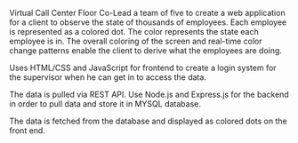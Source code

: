 Virtual Call Center Floor
Co-Lead a team of five to create a web application for a client to observe the state of thousands of employees.
Each employee is represented as a colored dot. The color represents the state each employee is in.
The overall coloring of the screen and real-time color change patterns enable the client to derive what the employees are doing.

Uses HTML/CSS and JavaScript for frontend to create a login system for the supervisor when he can get in to access the data.

The data is pulled via REST API.
Use Node.js and Express.js for the backend in order to pull data and store it in MYSQL database.

The data is fetched from the database and displayed as colored dots on the front end.
